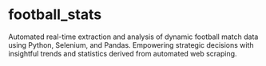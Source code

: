 # football_stats
Automated real-time extraction and analysis of dynamic football match data using Python, Selenium, and Pandas. Empowering strategic decisions with insightful trends and statistics derived from automated web scraping.
